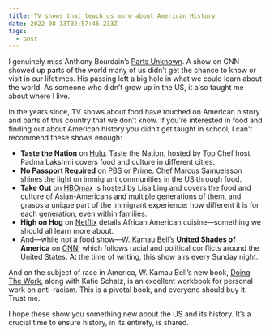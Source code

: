 ```yaml
---
title: TV shows that teach us more about American History
date: 2022-08-13T02:57:46.233Z
tags:
  - post
---
```

I genuinely miss Anthony Bourdain’s [Parts Unknown](https://www.cnn.com/shows/anthony-bourdain-parts-unknown/). A show on CNN showed up parts of the world many of us didn’t get the chance to know or visit in our lifetimes. His passing left a big hole in what we could learn about the world. As someone who didn’t grow up in the US, it also taught me about where I live.

In the years since, TV shows about food have touched on American history and parts of this country that we don’t know. If you’re interested in food and finding out about American history you didn’t get taught in school; I can’t recommend these shows enough:

* **Taste the Nation** on [Hulu](https://www.hulu.com/series/taste-the-nation-with-padma-lakshmi-53d48a66-d254-4e4f-89a1-277ec6c57368). Taste the Nation, hosted by Top Chef host Padma Lakshmi covers food and culture in different cities.
* **No Passport Required** on [PBS](https://www.pbs.org/show/no-passport-required/) or [Prime](https://www.amazon.com/gp/video/detail/B082QPRBKY/ref=atv_dp_share_cu_r). Chef Marcus Samuelsson shines the light on immigrant communities in the US through food.
* **Take Out** on [HBOmax](https://www.hbomax.com/series/urn:hbo:series:GYdN9VQZruMMbwwEAAAAY) is hosted by Lisa Ling and covers the food and culture of Asian-Americans and multiple generations of them, and grasps a unique part of the immigrant experience: how different it is for each generation, even within families.
* **High on Hog** on [Netflix](https://www.netflix.com/title/81034518) details African American cuisine—something we should all learn more about.
* And—while not a food show—W. Kamau Bell’s **United Shades of America** on [CNN](https://www.cnn.com/shows/united-shades-of-america), which follows racial and political conflicts around the United States. At the time of writing, this show airs every Sunday night.

And on the subject of race in America, W. Kamau Bell’s new book, [Doing The Work](https://bookshop.org/books/do-the-work-an-antiracist-activity-book/9781523514281), along with Katie Schatz, is an excellent workbook for personal work on anti-racism. This is a pivotal book, and everyone should buy it. Trust me.

I hope these show you something new about the US and its history. It’s a crucial time to ensure history, in its entirety, is shared.